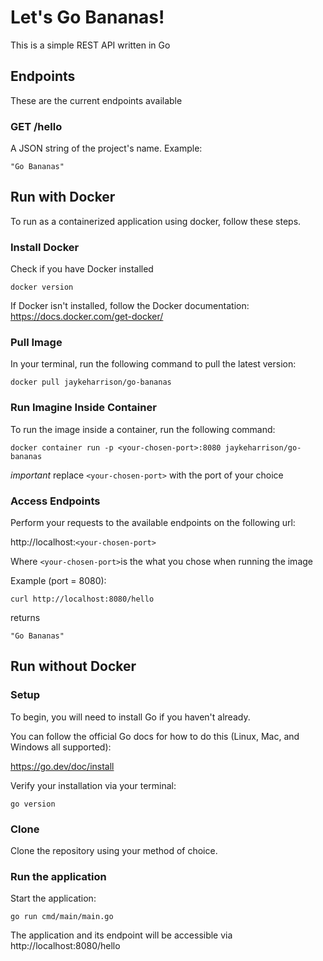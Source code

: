 # Let's Go Bananas!
This is a simple REST API written in Go

## Endpoints
These are the current endpoints available

### GET /hello
A JSON string of the project's name. Example:
```
"Go Bananas"
```

## Run with Docker
To run as a containerized application using docker, follow these steps.

### Install Docker
Check if you have Docker installed
```
docker version
```

If Docker isn't installed, follow the Docker documentation: https://docs.docker.com/get-docker/

### Pull Image
In your terminal, run the following command to pull the latest version:
```
docker pull jaykeharrison/go-bananas
```

### Run Imagine Inside Container
To run the image inside a container, run the following command:
```
docker container run -p <your-chosen-port>:8080 jaykeharrison/go-bananas
```

*important* replace `<your-chosen-port>` with the port of your choice

### Access Endpoints
Perform your requests to the available endpoints on the following url:

http://localhost:`<your-chosen-port>`

Where `<your-chosen-port>`is the what you chose when running the image

Example (port = 8080):
```
curl http://localhost:8080/hello
```
returns
```
"Go Bananas"
```

## Run without Docker


### Setup
To begin, you will need to install Go if you haven't already.

You can follow the official Go docs for how to do this (Linux, Mac, and Windows all supported):

https://go.dev/doc/install

Verify your installation via your terminal:
```
go version
```

### Clone
Clone the repository using your method of choice.

### Run the application
Start the application:
```
go run cmd/main/main.go
```

The application and its endpoint will be accessible via http://localhost:8080/hello